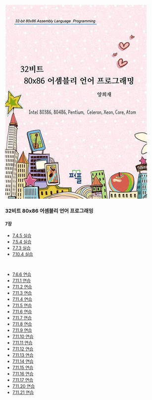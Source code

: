 <img src="image/book.jpg"/>
<br/>

### 32비트 80x86 어셈블리 언어 프로그래밍

#### 7장
- [7.4.5 실습](/Chapter07/Training7.4.5/)
- [7.5.4 실습](/Chapter07/Training7.5.4/)
- [7.7.3 실습](/Chapter07/Exercise7.7.3/)
- [7.10.4 실습](/Chapter07/Exercise7.10.4/)
<br>

- [7.6.6 연습](/Chapter07/Exercise7.6.6/)
- [7.11.1 연습](/Chapter07/Exercise7.11.1/)
- [7.11.2 연습](/Chapter07/Exercise7.11.2/)
- [7.11.3 연습](/Chapter07/Exercise7.11.3/)
- [7.11.4 연습](/Chapter07/Exercise7.11.4/)
- [7.11.5 연습](/Chapter07/Exercise7.11.5/)
- [7.11.6 연습](/Chapter07/Exercise7.11.6/)
- [7.11.7 연습](/Chapter07/Exercise7.11.7/)
- [7.11.8 연습](/Chapter07/Exercise7.11.8/)
- [7.11.9 연습](/Chapter07/Exercise7.11.9/)
- [7.11.10 연습](/Chapter07/Exercise7.11.10/)
- [7.11.11 연습](/Chapter07/Exercise7.11.11/)
- [7.11.12 연습](/Chapter07/Exercise7.11.12/)
- [7.11.13 연습](/Chapter07/Exercise7.11.13/)
- [7.11.14 연습](/Chapter07/Exercise7.11.14/)
- [7.11.15 연습](/Chapter07/Exercise7.11.15/)
- [7.11.16 연습](/Chapter07/Exercise7.11.16/)
- [7.11.17 연습](/Chapter07/Exercise7.11.17/)
- [7.11.20 연습](/Chapter07/Exercise7.11.20/)
- [7.11.21 연습](/Chapter07/Exercise7.11.21/)